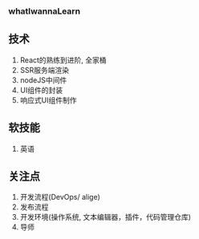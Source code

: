 ### whatIwannaLearn 
## 技术
1. React的熟练到进阶, 全家桶
2. SSR服务端渲染
3. nodeJS中间件
4. UI组件的封装
5. 响应式UI组件制作

## 软技能
1. 英语

## 关注点
1. 开发流程(DevOps/ alige)
2. 发布流程
3. 开发环境(操作系统, 文本编辑器，插件，代码管理仓库)
4. 导师
